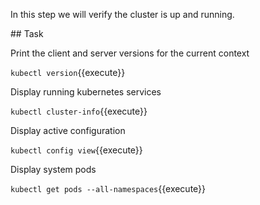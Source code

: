 In this step we will verify the cluster is up and running.

## Task

Print the client and server versions for the current context

`kubectl version`{{execute}}

Display running kubernetes services

`kubectl cluster-info`{{execute}}

Display active configuration

`kubectl config view`{{execute}}

Display system pods

`kubectl get pods --all-namespaces`{{execute}}

